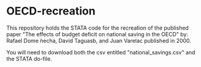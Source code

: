 # OECD-recreation
This repository holds the STATA code for the recreation of the published paper "The effects of budget deficit on national saving in the OECD" by: Rafael Dome ́necha, David Taguasb, and Juan Varelac published in 2000.

You will need to download both the csv entitled "national_savings.csv" and the STATA do-file.
